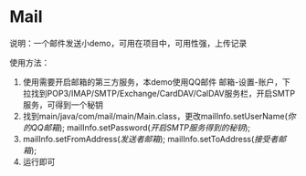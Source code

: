 # Mail
说明：一个邮件发送小demo，可用在项目中，可用性强，上传记录

使用方法：
1. 使用需要开启邮箱的第三方服务，本demo使用QQ邮件
邮箱-设置-账户，下拉找到POP3/IMAP/SMTP/Exchange/CardDAV/CalDAV服务栏，开启SMTP服务，可得到一个秘钥
2. 找到main/java/com/mail/main/Main.class，更改mailInfo.setUserName(*你的QQ邮箱*); mailInfo.setPassword(*开启SMTP服务得到的秘钥*);
3. mailInfo.setFromAddress(*发送者邮箱*); mailInfo.setToAddress(*接受者邮箱*);
4. 运行即可
